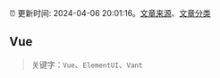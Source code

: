 :alarm_clock: 更新时间: 2024-04-06 20:01:16。[文章来源](/README.md)、[文章分类](/TAGS.md)

## Vue


> 关键字：`Vue`、`ElementUI`、`Vant`



